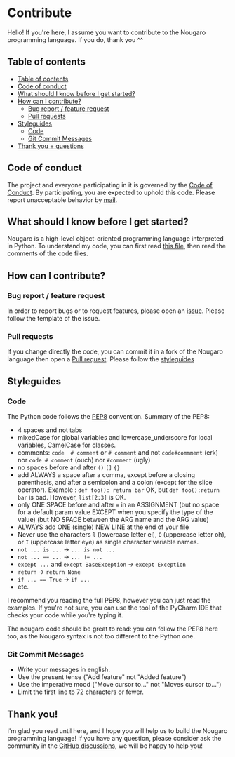 # Contribute
Hello! If you're here, I assume you want to contribute to the Nougaro programming language. If you do, thank you ^^

## Table of contents
* [Table of contents](#table-of-contents)
* [Code of conduct](#code-of-conduct)
* [What should I know before I get started?](#what-should-i-know-before-i-get-started)
* [How can I contribute?](#how-can-i-contribute)
  * [Bug report / feature request](#bug-report--feature-request)
  * [Pull requests](#pull-requests)
* [Styleguides](#styleguides)
  * [Code](#code)
  * [Git Commit Messages](#git-commit-messages)
* [Thank you + questions](#thank-you)

## Code of conduct
The project and everyone participating in it is governed by the [Code of Conduct](CODE_OF_CONDUCT.md).
By participating, you are expected to uphold this code.
Please report unacceptable behavior by [mail](mailto:jd-develop@laposte.net).

## What should I know before I get started?
Nougaro is a high-level object-oriented programming language interpreted in Python.
To understand my code, you can first read [this file](how_it_works.md), then read the comments of the code files.

## How can I contribute?
### Bug report / feature request
In order to report bugs or to request features, please open an [issue](https://jd-develop.github.io/nougaro/bugreport.html).
Please follow the template of the issue.

### Pull requests
If you change directly the code, you can commit it in a fork of the Nougaro language then open a [Pull request](https://github.com/jd-develop/nougaro/pulls).
Please follow the [styleguides](#code)

## Styleguides
### Code
The Python code follows the [PEP8](https://pep8.org/) convention.
Summary of the PEP8:
* 4 spaces and not tabs
* mixedCase for global variables and lowercase_underscore for local variables, CamelCase for classes.
* comments: `code  # comment` or `# comment` and not `code#commment` (erk) nor `code # comment` (ouch) nor `#comment` (ugly)
* no spaces before and after `()` `[]` `{}`
* add ALWAYS a space after a comma, except before a closing parenthesis, and after a semicolon and a colon (except for the slice operator). Example : `def foo(): return bar` OK, but `def foo():return bar` is bad. However, `list[2:3]` is OK.
* only ONE SPACE before and after `=` in an ASSIGNMENT (but no space for a default param value EXCEPT when you specify the type of the value) (but NO SPACE between the ARG name and the ARG value)
* ALWAYS add ONE (single) NEW LINE at the end of your file
* Never use the characters `l` (lowercase letter el), `O` (uppercase letter oh), or `I` (uppercase letter eye) as single character variable names.
* `not ... is ...` -> `... is not ...`
* `not ... == ...` -> `... != ...`
* `except ...` and `except BaseException` -> `except Exception`
* `return` -> `return None`
* `if ... == True` -> `if ...`
* etc.

I recommend you reading the full PEP8, however you can just read the examples.
If you're not sure, you can use the tool of the PyCharm IDE that checks your code while you're typing it.

The nougaro code should be great to read: you can follow the PEP8 here too, as the Nougaro syntax is not too different to the Python one.

### Git Commit Messages
* Write your messages in english.
* Use the present tense ("Add feature" not "Added feature")
* Use the imperative mood ("Move cursor to..." not "Moves cursor to...")
* Limit the first line to 72 characters or fewer.


## Thank you!
I'm glad you read until here, and I hope you will help us to build the Nougaro programming language!
If you have any question, please consider ask the community in the [GitHub discussions](https://github.com/jd-develop/nougaro/discussions), we will be happy to help you!
